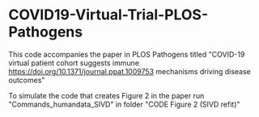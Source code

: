# COVID19-Virtual-Trial-PLOS-Pathogens
This code accompanies the paper in PLOS Pathogens titled "COVID-19 virtual patient cohort suggests immune https://doi.org/10.1371/journal.ppat.1009753 mechanisms driving disease outcomes" 

To simulate the code that creates Figure 2 in the paper run "Commands_humandata_SIVD" in folder "CODE Figure 2 (SIVD refit)"
